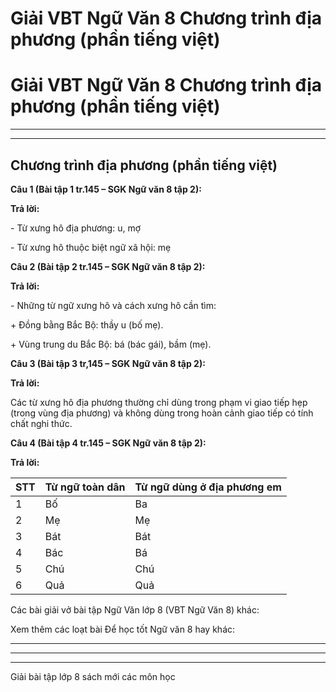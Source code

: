 # Giải VBT Ngữ Văn 8 Chương trình địa phương (phần tiếng việt)

# Giải VBT Ngữ Văn 8 Chương trình địa phương (phần tiếng việt)

* * *

* * *

## Chương trình địa phương (phần tiếng việt)

**Câu 1 (Bài tập 1 tr.145 – SGK Ngữ văn 8 tập 2):**

**Trả lời:**

\- Từ xưng hô địa phương: u, mợ 

\- Từ xưng hô thuộc biệt ngữ xã hội: mẹ 

**Câu 2 (Bài tập 2 tr.145 – SGK Ngữ văn 8 tập 2):**

**Trả lời:**

\- Những từ ngữ xưng hô và cách xưng hô cần tìm: 

\+ Đồng bằng Bắc Bộ: thầy u (bố mẹ). 

\+ Vùng trung du Bắc Bộ: bá (bác gái), bầm (mẹ). 

**Câu 3 (Bài tập 3 tr,145 – SGK Ngữ văn 8 tập 2):**

**Trả lời:**

Các từ xưng hô địa phương thường chỉ dùng trong phạm vi giao tiếp hẹp (trong vùng địa phương) và không dùng trong hoàn cảnh giao tiếp có tính chất nghi thức. 

**Câu 4 (Bài tập 4 tr.145 – SGK Ngữ văn 8 tập 2):**

**Trả lời:**

STT | Từ ngữ toàn dân | Từ ngữ dùng ở địa phương em   
---|---|---  
1|  Bố | Ba   
2 | Mẹ|  Mẹ   
3 | Bát|  Bát   
4 | Bác|  Bá   
5 | Chú | Chú   
6 | Quả | Quả   
  
Các bài giải vở bài tập Ngữ Văn lớp 8 (VBT Ngữ Văn 8) khác:

Xem thêm các loạt bài Để học tốt Ngữ văn 8 hay khác:

* * *

* * *

* * *

Giải bài tập lớp 8 sách mới các môn học
